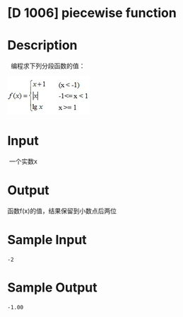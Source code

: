 # [D 1006] piecewise function

# Description
 
 编程求下列分段函数的值：
 
![](https://github.com/niuguangyu/pic/raw/master/3_1.jpg)

# Input

 一个实数x

# Output

 函数f(x)的值，结果保留到小数点后两位

# Sample Input

```
-2
```
# Sample Output

```
-1.00
```